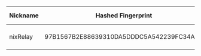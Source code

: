 | Nickname |  Hashed Fingerprint	| Or Addresses | Contact | Running | Flags | Last Seen | First Seen | Last Restarted | Advertised Bandwidth | Platform | Version | Version Status | Recommended Version | Verified hostnames | Exit policy |
|---|---|---|---|---|---|---|---|---|---|---|---|---|---|---|---|
|nixRelay | 97B1567B2E88639310DA5DDDC5A542239FC34AD7 | ["90.9.236.182:443","[2a01:cb14:155c:3800:16a1:89cc:8f35:3179]:9001"] | tor_support@nixuge.me | true | Running, V2Dir, Valid | 2025-11-01 02:00:00 | 2025-11-01 02:00:00 | 2025-11-01 00:41:13 | 0 | Tor 0.4.8.19 on Linux | 0.4.8.19 | recommended | true | N/A | ["reject *:*"]|
